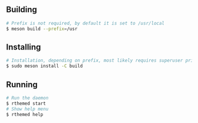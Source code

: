 ## Building

```bash
# Prefix is not required, by default it is set to /usr/local
$ meson build --prefix=/usr
```

## Installing

```bash
# Installation, depending on prefix, most likely requires superuser privledges
$ sudo meson install -C build
```

## Running

```bash
# Run the daemon
$ rthemed start
# Show help menu
$ rthemed help
```
